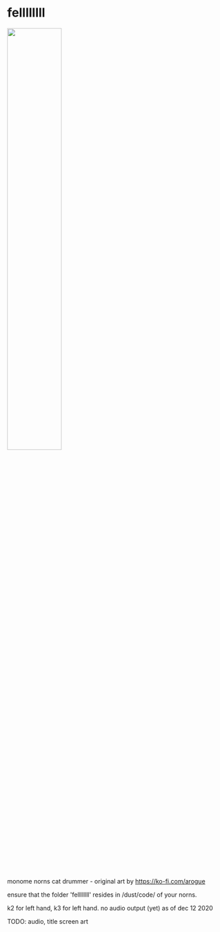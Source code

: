 # fellllllll
<img src = "https://github.com/evanmcook/fellllllllPrototype/blob/main/both.png" width = "50%">


monome norns cat drummer - original art by https://ko-fi.com/arogue

ensure that the folder 'fellllllll' resides in /dust/code/ of your norns.

k2 for left hand, k3 for left hand. no audio output (yet) as of dec 12 2020

TODO: 
audio,
title screen art


